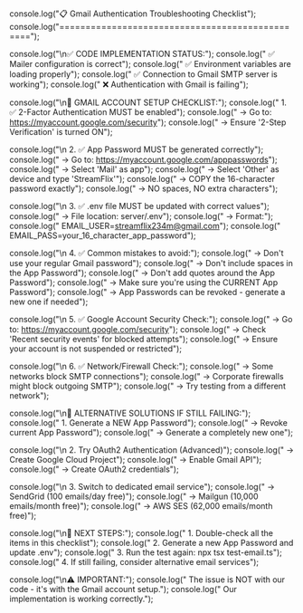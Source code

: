 console.log("📋 Gmail Authentication Troubleshooting Checklist");
console.log("================================================");

console.log("\n✅ CODE IMPLEMENTATION STATUS:");
console.log("   ✅ Mailer configuration is correct");
console.log("   ✅ Environment variables are loading properly");
console.log("   ✅ Connection to Gmail SMTP server is working");
console.log("   ❌ Authentication with Gmail is failing");

console.log("\n🔧 GMAIL ACCOUNT SETUP CHECKLIST:");
console.log("   1. ✅ 2-Factor Authentication MUST be enabled");
console.log("      → Go to: https://myaccount.google.com/security");
console.log("      → Ensure '2-Step Verification' is turned ON");

console.log("\n   2. ✅ App Password MUST be generated correctly");
console.log("      → Go to: https://myaccount.google.com/apppasswords");
console.log("      → Select 'Mail' as app");
console.log("      → Select 'Other' as device and type 'StreamFlix'");
console.log("      → COPY the 16-character password exactly");
console.log("      → NO spaces, NO extra characters");

console.log("\n   3. ✅ .env file MUST be updated with correct values");
console.log("      → File location: server/.env");
console.log("      → Format:");
console.log("         EMAIL_USER=streamflix234m@gmail.com");
console.log("         EMAIL_PASS=your_16_character_app_password");

console.log("\n   4. ✅ Common mistakes to avoid:");
console.log("      → Don't use your regular Gmail password");
console.log("      → Don't include spaces in the App Password");
console.log("      → Don't add quotes around the App Password");
console.log("      → Make sure you're using the CURRENT App Password");
console.log("      → App Passwords can be revoked - generate a new one if needed");

console.log("\n   5. ✅ Google Account Security Check:");
console.log("      → Go to: https://myaccount.google.com/security");
console.log("      → Check 'Recent security events' for blocked attempts");
console.log("      → Ensure your account is not suspended or restricted");

console.log("\n   6. ✅ Network/Firewall Check:");
console.log("      → Some networks block SMTP connections");
console.log("      → Corporate firewalls might block outgoing SMTP");
console.log("      → Try testing from a different network");

console.log("\n🔐 ALTERNATIVE SOLUTIONS IF STILL FAILING:");
console.log("   1. Generate a NEW App Password");
console.log("      → Revoke current App Password");
console.log("      → Generate a completely new one");

console.log("\n   2. Try OAuth2 Authentication (Advanced)");
console.log("      → Create Google Cloud Project");
console.log("      → Enable Gmail API");
console.log("      → Create OAuth2 credentials");

console.log("\n   3. Switch to dedicated email service");
console.log("      → SendGrid (100 emails/day free)");
console.log("      → Mailgun (10,000 emails/month free)");
console.log("      → AWS SES (62,000 emails/month free)");

console.log("\n📝 NEXT STEPS:");
console.log("   1. Double-check all the items in this checklist");
console.log("   2. Generate a new App Password and update .env");
console.log("   3. Run the test again: npx tsx test-email.ts");
console.log("   4. If still failing, consider alternative email services");

console.log("\n⚠️  IMPORTANT:");
console.log("   The issue is NOT with our code - it's with the Gmail account setup.");
console.log("   Our implementation is working correctly.");